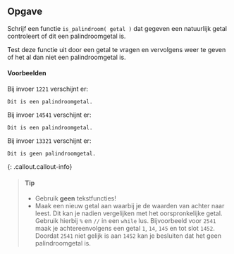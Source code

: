 ## Opgave

Schrijf een functie `is_palindroom( getal )` dat gegeven een natuurlijk getal controleert of dit een palindroomgetal is.

Test deze functie uit door een getal te vragen en vervolgens weer te geven of het al dan niet een palindroomgetal is.

#### Voorbeelden

Bij invoer `1221` verschijnt er:
```
Dit is een palindroomgetal.
```

Bij invoer `14541` verschijnt er:
```
Dit is een palindroomgetal.
```

Bij invoer `13321` verschijnt er:
```
Dit is geen palindroomgetal.
```

{: .callout.callout-info}
> #### Tip
> - Gebruik **geen** tekstfuncties!
> - Maak een nieuw getal aan waarbij je de waarden van achter naar leest. Dit kan je nadien vergelijken met het oorspronkelijke getal. Gebruik hierbij `%` en `//` in een `while` lus.
>   Bijvoorbeeld voor `2541` maak je achtereenvolgens een getal `1`, `14`, `145` en tot slot `1452`. Doordat `2541` niet gelijk is aan `1452` kan je besluiten dat het geen palindroomgetal is.
